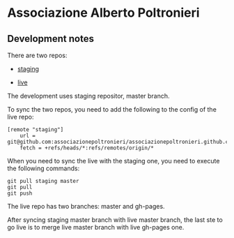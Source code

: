 Associazione Alberto Poltronieri
================================

Development notes
-----------------

There are two repos:

- [staging](https://github.com/associazionepoltronieri/associazionepoltronieri.github.com)

- [live](https://github.com/associazionepoltronieri/associazionepoltronieri)

The development uses staging repositor, master branch.

To sync the two repos, you need to add the following to the config of the live
repo:

```
[remote "staging"]
	url = git@github.com:associazionepoltronieri/associazionepoltronieri.github.com.git
	fetch = +refs/heads/*:refs/remotes/origin/*
```

When you need to sync the live with the staging one, you need to execute the
following commands:

```
git pull staging master
git pull
git push
```

The live repo has two branches: master and gh-pages.

After syncing staging master branch with live master branch, the last ste to go
live is to merge live master branch with live gh-pages one.
